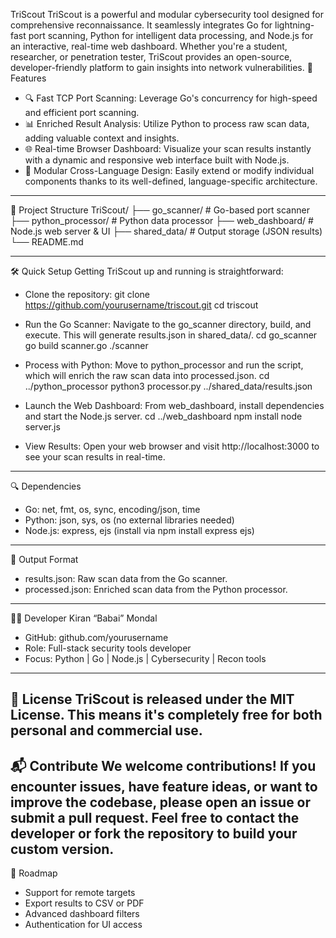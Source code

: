 TriScout
TriScout is a powerful and modular cybersecurity tool designed for comprehensive reconnaissance. It seamlessly integrates Go for lightning-fast port scanning, Python for intelligent data processing, and Node.js for an interactive, real-time web dashboard. Whether you're a student, researcher, or penetration tester, TriScout provides an open-source, developer-friendly platform to gain insights into network vulnerabilities.
📌 Features
 * 🔍 Fast TCP Port Scanning: Leverage Go's concurrency for high-speed and efficient port scanning.
 * 📊 Enriched Result Analysis: Utilize Python to process raw scan data, adding valuable context and insights.
 * 🌐 Real-time Browser Dashboard: Visualize your scan results instantly with a dynamic and responsive web interface built with Node.js.
 * 🧩 Modular Cross-Language Design: Easily extend or modify individual components thanks to its well-defined, language-specific architecture.
---
📁 Project Structure
TriScout/
├── go_scanner/             # Go-based port scanner
├── python_processor/       # Python data processor
├── web_dashboard/          # Node.js web server & UI
├── shared_data/            # Output storage (JSON results)
└── README.md

---
🛠️ Quick Setup
Getting TriScout up and running is straightforward:
 * Clone the repository:
   git clone https://github.com/yourusername/triscout.git
cd triscout

 * Run the Go Scanner:
   Navigate to the go_scanner directory, build, and execute. This will generate results.json in shared_data/.
   cd go_scanner
go build scanner.go
./scanner

 * Process with Python:
   Move to python_processor and run the script, which will enrich the raw scan data into processed.json.
   cd ../python_processor
python3 processor.py ../shared_data/results.json

 * Launch the Web Dashboard:
   From web_dashboard, install dependencies and start the Node.js server.
   cd ../web_dashboard
npm install
node server.js

 * View Results:
   Open your web browser and visit http://localhost:3000 to see your scan results in real-time.
---
🔍 Dependencies
 * Go: net, fmt, os, sync, encoding/json, time
 * Python: json, sys, os (no external libraries needed)
 * Node.js: express, ejs (install via npm install express ejs)
---
📄 Output Format
 * results.json: Raw scan data from the Go scanner.
 * processed.json: Enriched scan data from the Python processor.
---
🧑‍💻 Developer
Kiran “Babai” Mondal
 * GitHub: github.com/yourusername
 * Role: Full-stack security tools developer
 * Focus: Python | Go | Node.js | Cybersecurity | Recon tools
---
📝 License
TriScout is released under the MIT License. This means it's completely free for both personal and commercial use.
---
📬 Contribute
We welcome contributions! If you encounter issues, have feature ideas, or want to improve the codebase, please open an issue or submit a pull request. Feel free to contact the developer or fork the repository to build your custom version.
---
📌 Roadmap
 * Support for remote targets
 * Export results to CSV or PDF
 * Advanced dashboard filters
 * Authentication for UI access
